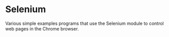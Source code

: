 # Selenium
Various simple examples programs that use the Selenium module to control web pages in the Chrome browser.
